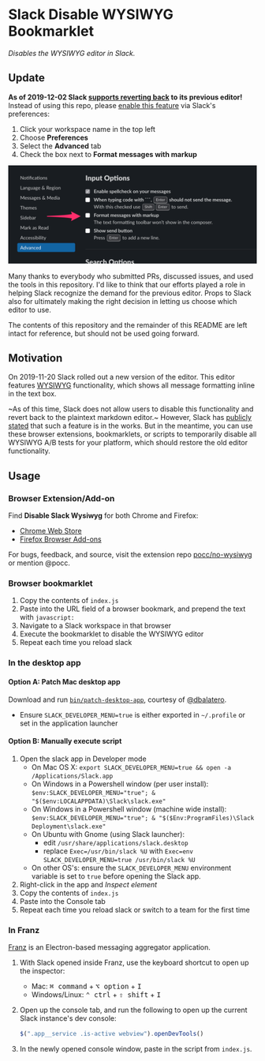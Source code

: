 # Slack Disable WYSIWYG Bookmarklet

*Disables the WYSIWYG editor in Slack.*

## Update

**As of 2019-12-02 Slack
[supports reverting back](https://twitter.com/SlackHQ/status/1201955273667158023)
to its previous editor!**
Instead of using this repo, please
[enable this feature](https://slack.com/help/articles/360039953113) via Slack's
preferences:
1. Click your workspace name in the top left
2. Choose **Preferences**
3. Select the **Advanced** tab
4. Check the box next to **Format messages with markup**

![Screenshot](slack-pref.png)

Many thanks to everybody who submitted PRs, discussed issues, and used the tools
in this repository. I'd like to think that our efforts played a role in helping
Slack recognize the demand for the previous editor. Props to Slack also for
ultimately making the right decision in letting us choose which editor to use.

The contents of this repository and the remainder of this README are left intact
for reference, but should not be used going forward.

## Motivation

On 2019-11-20 Slack rolled out a new version of the editor. This editor features
[WYSIWYG](https://en.wikipedia.org/wiki/WYSIWYG) functionality, which shows all
message formatting inline in the text box.

~As of this time, Slack does not allow users to disable this functionality and
revert back to the plaintext markdown editor.~ However, Slack has
[publicly](https://twitter.com/SlackHQ/status/1197640136172937218)
[stated](https://twitter.com/SlackHQ/status/1197653998142197760) that such a
feature is in the works. But in the meantime, you can use these browser
extensions, bookmarklets, or scripts to temporarily disable all WYSIWYG A/B
tests for your platform, which should restore the old editor functionality.

## Usage

### Browser Extension/Add-on

Find **Disable Slack Wysiwyg** for both Chrome and Firefox:

* [Chrome Web Store](https://chrome.google.com/webstore/detail/jenojkbpialbgpbgokiakifhpmoponjn)
* [Firefox Browser Add-ons](https://addons.mozilla.org/en-US/firefox/addon/disable-slack-wysiwyg/)

For bugs, feedback, and source, visit the extension repo
[pocc/no-wysiwyg](https://github.com/pocc/no-wysiwyg) or mention @pocc.

### Browser bookmarklet

1. Copy the contents of `index.js`
2. Paste into the URL field of a browser bookmark, and prepend the text with
   `javascript:`
3. Navigate to a Slack workspace in that browser
4. Execute the bookmarklet to disable the WYSIWYG editor
5. Repeat each time you reload slack

### In the desktop app

#### Option A: Patch Mac desktop app

Download and run
[`bin/patch-desktop-app`](https://github.com/kfahy/slack-disable-wysiwyg-bookmarklet/blob/master/bin/patch-desktop-app), courtesy of [@dbalatero](https://github.com/dbalatero).
* Ensure `SLACK_DEVELOPER_MENU=true` is either exported in `~/.profile` or set in the application launcher

#### Option B: Manually execute script

1. Open the slack app in Developer mode
    * On Mac OS X: `export SLACK_DEVELOPER_MENU=true && open -a /Applications/Slack.app`
    * On Windows in a Powershell window (per user install): `$env:SLACK_DEVELOPER_MENU="true"; & "$($env:LOCALAPPDATA)\Slack\slack.exe"`
    * On Windows in a Powershell window (machine wide install): `$env:SLACK_DEVELOPER_MENU="true"; & "$($Env:ProgramFiles)\Slack Deployment\slack.exe"`
    * On Ubuntu with Gnome (using Slack launcher):
        * edit `/usr/share/applications/slack.desktop`
        * replace `Exec=/usr/bin/slack %U` with `Exec=env SLACK_DEVELOPER_MENU=true /usr/bin/slack %U`
    * On other OS's: ensure the `SLACK_DEVELOPER_MENU` environment variable is set to `true` before opening the Slack app.
2. Right-click in the app and _Inspect element_
3. Copy the contents of `index.js`
4. Paste into the Console tab
5. Repeat each time you reload slack or switch to a team for the first time

### In Franz

[Franz](https://github.com/meetfranz/franz) is an Electron-based messaging aggregator application.

1. With Slack opened inside Franz, use the keyboard shortcut to open up the inspector:
   - Mac: <kbd>⌘ command</kbd> + <kbd>⌥ option</kbd> + <kbd>I</kbd>
   - Windows/Linux: <kbd>⌃ ctrl</kbd> + <kbd>⇧ shift</kbd> + <kbd>I</kbd>

2. Open up the console tab, and run the following to open up the current Slack instance's dev console:

   ```js
   $(".app__service .is-active webview").openDevTools()
   ```

3. In the newly opened console window, paste in the script from `index.js`.
